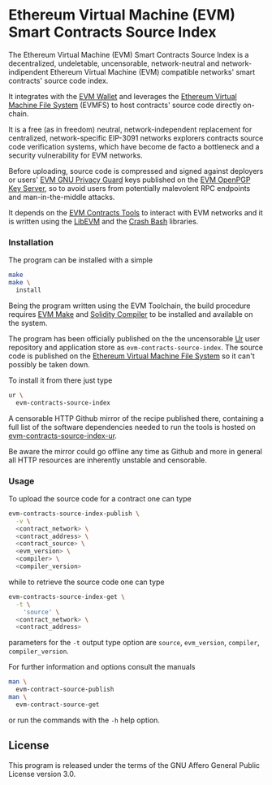 [comment]: <> (SPDX-License-Identifier: AGPL-3.0)

[comment]: <> (-------------------------------------------------------------)
[comment]: <> (Copyright © 2024, 2025  Pellegrino Prevete)
[comment]: <> (All rights reserved)
[comment]: <> (-------------------------------------------------------------)

[comment]: <> (This program is free software: you can redistribute)
[comment]: <> (it and/or modify it under the terms of the GNU Affero)
[comment]: <> (General Public License as published by the Free)
[comment]: <> (Software Foundation, either version 3 of the License.)

[comment]: <> (This program is distributed in the hope that it will be useful,)
[comment]: <> (but WITHOUT ANY WARRANTY; without even the implied warranty of)
[comment]: <> (MERCHANTABILITY or FITNESS FOR A PARTICULAR PURPOSE. See the)
[comment]: <> (GNU Affero General Public License for more details.)

[comment]: <> (You should have received a copy of the GNU Affero General Public)
[comment]: <> (License along with this program.)
[comment]: <> (If not, see <https://www.gnu.org/licenses/>.)


# Ethereum Virtual Machine (EVM) Smart Contracts Source Index

The Ethereum Virtual Machine (EVM)
Smart Contracts Source Index
is a decentralized, undeletable, uncensorable,
network-neutral and network-indipendent Ethereum
Virtual Machine (EVM) compatible networks' smart
contracts' source code index.

It integrates with the
[EVM Wallet](
  https://github.com/themartiancompany/evm-wallet)
and leverages the
[Ethereum Virtual Machine File System](
  https://github.com/themartiancompany/evmfs)
(EVMFS) to host contracts' source code directly
on-chain.

It is a free (as in freedom) neutral,
network-independent replacement for
centralized, network-specific EIP-3091
networks explorers contracts source code
verification systems, which have become
de facto a bottleneck and a security
vulnerability for EVM networks.

Before uploading, source code is compressed and signed
against deployers or users' 
[EVM GNU Privacy Guard](
  https://github.com/themartiancompany/evm-gnupg)
keys published on the
[EVM OpenPGP Key Server](
  https://github.com/themartiancompany/evm-openpgp-keyserver),
so to avoid users from potentially
malevolent RPC endpoints and
man-in-the-middle attacks.

It depends on the
[EVM Contracts Tools](
  https://github.com/themartiancompany/evm-contracts-tools)
to interact with EVM networks and it is
written using the
[LibEVM](
  https://github.com/themartiancompany/libevm)
and the
[Crash Bash](
  https://github.com/themartiancompany/crash-bash)
libraries.

### Installation

The program can be installed with a simple

```bash
make
make \
  install
```

Being the program written using the EVM Toolchain,
the build procedure requires
[EVM Make](
  https://github.com/themartiancompany/evm-make)
and
[Solidity Compiler](
  https://github.com/themartiancompany/solidity-compiler)
to be installed and available on the system.

The program has been officially published on the
the uncensorable
[Ur](
  https://github.com/themartiancompany/ur)
user repository and application store as
`evm-contracts-source-index`.
The source code is published on the
[Ethereum Virtual Machine File System](
  https://github.com/themartiancompany/evmfs)
so it can't possibly be taken down.

To install it from there just type

```bash
ur \
  evm-contracts-source-index
```

A censorable HTTP Github mirror of the recipe published there,
containing a full list of the software dependencies needed to run the
tools is hosted on
[evm-contracts-source-index-ur](
  https://github.com/themartiancompany/evm-contracts-source-index-ur).

Be aware the mirror could go offline any time as Github and more
in general all HTTP resources are inherently unstable and censorable.


### Usage

To upload the source code for
a contract one can type

```bash
evm-contracts-source-index-publish \
  -v \
  <contract_network> \
  <contract_address> \
  <contract_source> \
  <evm_version> \
  <compiler> \
  <compiler_version>
```

while to retrieve the source code one can
type

```bash
evm-contracts-source-index-get \
  -t \
    'source' \
  <contract_network> \
  <contract_address>
```

parameters for the `-t` output type option are
`source`, `evm_version`, `compiler`,
`compiler_version`.

For further information and options consult
the manuals

```bash
man \
  evm-contract-source-publish
man \
  evm-contract-source-get
```

or run the commands with the `-h` help option.

## License

This program is released under the terms of the GNU
Affero General Public License version 3.0.
